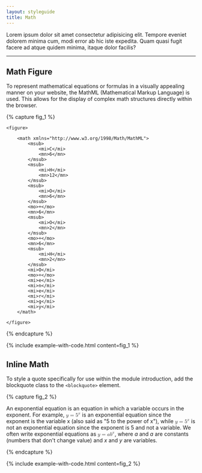```yaml
---
layout: styleguide
title: Math
---
```

				
Lorem ipsum dolor sit amet consectetur adipisicing elit. Tempore eveniet dolorem minima cum, modi error ab hic iste expedita. Quam quasi fugit facere ad atque quidem minima, itaque dolor facilis?

<hr class="margin-y-4" />

## Math Figure

To represent mathematical equations or formulas in a visually appealing manner on your website, the MathML (Mathematical Markup Language) is used. This allows for the display of complex math structures directly within the browser.

{% capture fig_1 %}

<div class="figure figure--math">

	<figure>

		<math xmlns="http://www.w3.org/1998/Math/MathML">
			<msub>
				<mi>C</mi>
				<mn>6</mn>
			</msub>
			<msub>
				<mi>H</mi>
				<mn>12</mn>
			</msub>
			<msub>
				<mi>O</mi>
				<mn>6</mn>
			</msub>
			<mo>+</mo>
			<mn>6</mn>
			<msub>
				<mi>O</mi>
				<mn>2</mn>
			</msub>
			<mo>+</mo>
			<mn>6</mn>
			<msub>
				<mi>H</mi>
				<mn>2</mn>
			</msub>
			<mi>O</mi>
			<mo>+</mo>
			<mi>e</mi>
			<mi>n</mi>
			<mi>e</mi>
			<mi>r</mi>
			<mi>g</mi>
			<mi>y</mi>
		</math>

	</figure>

</div>

{% endcapture %}

{% include example-with-code.html content=fig_1 %}

## Inline Math
To style a quote specifically for use within the module introduction, add the blockquote class to the `<blockquote>` element.

{% capture fig_2 %}

<p>
	An exponential equation is an equation in which a variable occurs in the exponent. For example, <math><mi>y</mi><mo>=</mo><msup><mn>5</mn><mi>x</mi></msup></math> is an exponential equation since the exponent is the variable x (also said as "5 to the power of x"), while <math><mi>y</mi><mo>=</mo><msup><mn>5</mn><mi>x</mi></msup></math> is not an exponential equation since the exponent is 5 and not a variable. We often write exponential equations as <math><mi>y</mi><mo>=</mo><mi>a</mi><msup><mi>b</mi><mi>x</mi></msup></math>, where <em>a</em> and <em>a</em> are constants (numbers that don't change value) and <em>x</em> and <em>y</em> are variables.
</p>

{% endcapture %}

{% include example-with-code.html content=fig_2 %}